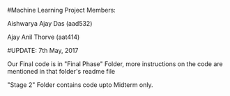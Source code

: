 #Machine Learning Project Members:

Aishwarya Ajay Das (aad532)

Ajay Anil Thorve (aat414)


#UPDATE: 7th May, 2017

Our Final code is in "Final Phase" Folder, more instructions on the code are mentioned in that folder's readme file

"Stage 2" Folder contains code upto Midterm only.
